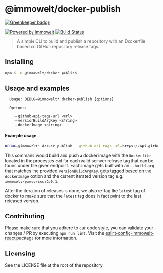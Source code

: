 # @immowelt/docker-publish

[![Greenkeeper badge](https://badges.greenkeeper.io/ImmoweltGroup/docker-publish.svg)](https://greenkeeper.io/)

[![Powered by Immowelt](https://img.shields.io/badge/powered%20by-immowelt-yellow.svg?colorB=ffb200)](https://stackshare.io/immowelt-group/)
[![Build Status](https://travis-ci.org/ImmoweltGroup/docker-publish.svg?branch=master)](https://travis-ci.org/ImmoweltGroup/docker-publish)

> A simple CLI to build and publish a repository with an Dockerfile based on GitHub repository release tags.

## Installing
```sh
npm i -D @immowelt/docker-publish
```

## Usage and examples
```
  Usage: DEBUG=@immowelt* docker-publish [options]

  Options:

    --github-api-tags-url <url>
    --versionBuildArgKey <string>
    --dockerImage <string>
```

#### Example usage
```sh
DEBUG=@immowelt* docker-publish --github-api-tags-url=https://api.github.com/repos/paulirish/pwmetrics/tags --dockerImage=immowelt/pwmetrics --versionBuildArgKey=PWMETRICS_VERSION
```

This command would build and push a docker image with the `Dockerfile` located in the processes `cwd` for each valid semver release tag that can be found under the given endpoint. Each image gets built with an `--build-arg` that matches the provided `versionBuildArgKey`, gets tagged based on the `dockerImage` option and the current iterated version tag e.g. `immowelt/pwmetrics:2.0.1`.

After the iteration of releases is done, we also re-tag the `latest` tag of docker to make sure that the `latest` tag does in fact point to the last released version.

## Contributing
Please make sure that you adhere to our code style, you can validate your changes / PR by executing `npm run lint`.
Visit the [eslint-config-immowelt-react](https://github.com/ImmoweltHH/eslint-config-immowelt-react) package for more information.

## Licensing
See the LICENSE file at the root of the repository.

